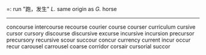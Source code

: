=: run "跑，发生"
*L.*
same origin as *G.* horse

---
concourse
intercourse
recourse
courier
course
courser
curriculum
cursive
cursor
cursory
discourse
discursive
excurse
incursive
incursion
precursor
precursory
recursive
scour
succour
concur
currency
current
incur
occur
recur
carousel
carrousel
coarse
corridor
corsair
cursorial
succor
